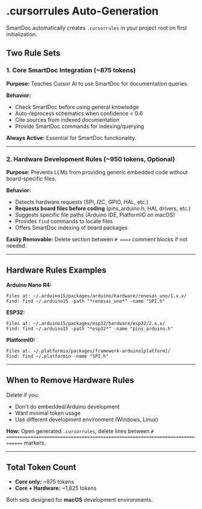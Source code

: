 # .cursorrules Auto-Generation

SmartDoc automatically creates `.cursorrules` in your project root on first initialization.

## Two Rule Sets

### 1. Core SmartDoc Integration (~875 tokens)

**Purpose:** Teaches Cursor AI to use SmartDoc for documentation queries.

**Behavior:**
- Check SmartDoc before using general knowledge
- Auto-reprocess schematics when confidence < 0.6
- Cite sources from indexed documentation
- Provide SmartDoc commands for indexing/querying

**Always Active:** Essential for SmartDoc functionality.

---

### 2. Hardware Development Rules (~950 tokens, Optional)

**Purpose:** Prevents LLMs from providing generic embedded code without board-specific files.

**Behavior:**
- Detects hardware requests (SPI, I2C, GPIO, HAL, etc.)
- **Requests board files before coding** (pins_arduino.h, HAL drivers, etc.)
- Suggests specific file paths (Arduino IDE, PlatformIO on macOS)
- Provides `find` commands to locate files
- Offers SmartDoc indexing of board packages

**Easily Removable:** Delete section between `# ====` comment blocks if not needed.

---

## Hardware Rules Examples

**Arduino Nano R4:**
```
Files at: ~/.arduino15/packages/arduino/hardware/renesas_uno/1.x.x/
Find: find ~/.arduino15 -path "*renesas_uno*" -name "SPI.h"
```

**ESP32:**
```
Files at: ~/.arduino15/packages/esp32/hardware/esp32/2.x.x/
Find: find ~/.arduino15 -path "*esp32*" -name "pins_arduino.h"
```

**PlatformIO:**
```
Files at: ~/.platformio/packages/framework-arduino[platform]/
Find: find ~/.platformio -name "SPI.h"
```

---

## When to Remove Hardware Rules

Delete if you:
- Don't do embedded/Arduino development
- Want minimal token usage
- Use different development environment (Windows, Linux)

**How:** Open generated `.cursorrules`, delete lines between `# ============================================================================` markers.

---

## Total Token Count

- **Core only:** ~875 tokens
- **Core + Hardware:** ~1,825 tokens

Both sets designed for **macOS** development environments.

